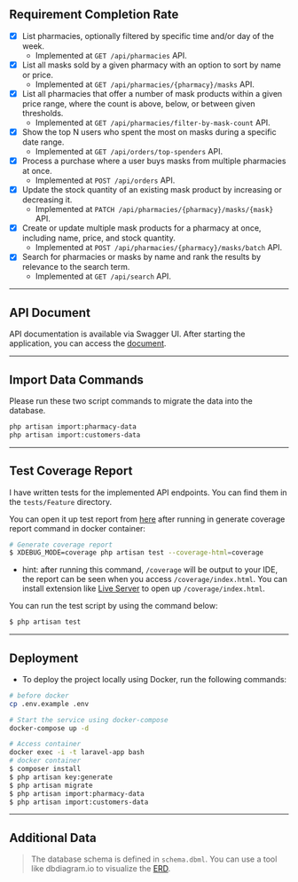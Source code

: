 ## Requirement Completion Rate
* [x] List pharmacies, optionally filtered by specific time and/or day of the week.  
  * Implemented at `GET /api/pharmacies` API.
* [x] List all masks sold by a given pharmacy with an option to sort by name or price.  
  * Implemented at `GET /api/pharmacies/{pharmacy}/masks` API.
* [x] List all pharmacies that offer a number of mask products within a given price range, where the count is above, below, or between given thresholds.  
  * Implemented at `GET /api/pharmacies/filter-by-mask-count` API.
* [x] Show the top N users who spent the most on masks during a specific date range.  
  * Implemented at `GET /api/orders/top-spenders` API.
* [x] Process a purchase where a user buys masks from multiple pharmacies at once.  
  * Implemented at `POST /api/orders` API.
* [x] Update the stock quantity of an existing mask product by increasing or decreasing it.  
  * Implemented at `PATCH /api/pharmacies/{pharmacy}/masks/{mask}` API.
* [x] Create or update multiple mask products for a pharmacy at once, including name, price, and stock quantity.  
  * Implemented at `POST /api/pharmacies/{pharmacy}/masks/batch` API.
* [x] Search for pharmacies or masks by name and rank the results by relevance to the search term.  
  * Implemented at `GET /api/search` API.

---

## API Document

API documentation is available via Swagger UI. After starting the application, you can access the [document](http://localhost:8000/api/documentation).

---

## Import Data Commands

Please run these two script commands to migrate the data into the database.

```bash
php artisan import:pharmacy-data
php artisan import:customers-data
```

---
## Test Coverage Report
I have written tests for the implemented API endpoints. You can find them in the `tests/Feature` directory.

You can open it up test report from [here](http://localhost:5500/coverage/index.html) after running in generate coverage report command in docker container:

```bash
# Generate coverage report
$ XDEBUG_MODE=coverage php artisan test --coverage-html=coverage    

```
- hint: after running this command, `/coverage` will be output to your IDE, the report can be seen when you access `/coverage/index.html`. You can install extension like [Live Server](https://marketplace.visualstudio.com/items?itemName=ritwickdey.LiveServer) to open up `/coverage/index.html`.

You can run the test script by using the command below:
```bash
$ php artisan test

```
---
## Deployment
* To deploy the project locally using Docker, run the following commands:
```bash
# before docker 
cp .env.example .env
```
```bash
# Start the service using docker-compose
docker-compose up -d

# Access container
docker exec -i -t laravel-app bash
# docker container
$ composer install
$ php artisan key:generate
$ php artisan migrate
$ php artisan import:pharmacy-data
$ php artisan import:customers-data
```
---
## Additional Data
> The database schema is defined in `schema.dbml`. You can use a tool like dbdiagram.io to visualize the [ERD](https://dbdiagram.io/d/686fb17cf413ba35083f5564).
